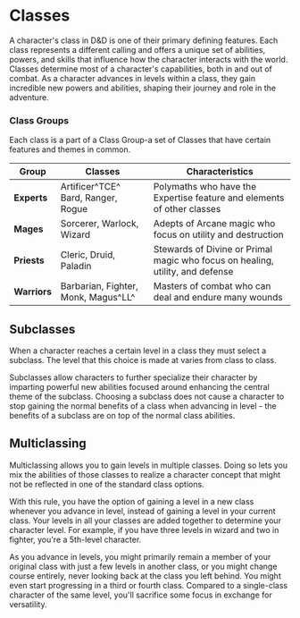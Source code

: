
# Classes

A character's class in D&D is one of their primary defining features. Each class represents a different calling and offers a unique set of abilities, powers, and skills that influence how the character interacts with the world. Classes determine most of a character's capabilities, both in and out of combat. As a character advances in levels within a class, they gain incredible new powers and abilities, shaping their journey and role in the adventure.

### Class Groups

Each class is a part of a Class Group-a set of Classes that have certain features and themes in common. 

| Group | Classes | Characteristics |
|---|---|---|
| **Experts** | Artificer^TCE^ Bard, Ranger, Rogue | Polymaths who have the Expertise feature and elements of other classes |
| **Mages** | Sorcerer, Warlock, Wizard | Adepts of Arcane magic who focus on utility and destruction |
| **Priests** | Cleric, Druid, Paladin | Stewards of Divine or Primal magic who focus on healing, utility, and defense |
| **Warriors** | Barbarian, Fighter, Monk, Magus^LL^ | Masters of combat who can deal and endure many wounds |

## Subclasses

When a character reaches a certain level in a class they must select a subclass. The level that this choice is made at varies from class to class.

Subclasses allow characters to further specialize their character by imparting powerful new abilities focused around enhancing the central theme of the subclass. Choosing a subclass does not cause a character to stop gaining the normal benefits of a class when advancing in level - the benefits of a subclass are on top of the normal class abilities.

## Multiclassing

Multiclassing allows you to gain levels in multiple classes. Doing so lets you mix the abilities of those classes to realize a character concept that might not be reflected in one of the standard class options.

With this rule, you have the option of gaining a level in a new class whenever you advance in level, instead of gaining a level in your current class. Your levels in all your classes are added together to determine your character level. For example, if you have three levels in wizard and two in fighter, you're a 5th-level character.

As you advance in levels, you might primarily remain a member of your original class with just a few levels in another class, or you might change course entirely, never looking back at the class you left behind. You might even start progressing in a third or fourth class. Compared to a single-class character of the same level, you'll sacrifice some focus in exchange for versatility.


